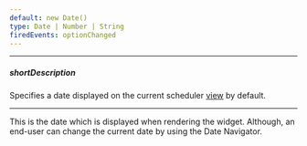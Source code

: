 ```yaml
---
default: new Date()
type: Date | Number | String
firedEvents: optionChanged
---
```

---
##### shortDescription
Specifies a date displayed on the current scheduler [view](/concepts/05%20Widgets/Scheduler/060%20Views/010%20View%20Types '/Documentation/Guide/Widgets/Scheduler/Views/View_Types/') by default.

---
This is the date which is displayed when rendering the widget. Although, an end-user can change the current date by using the Date Navigator.